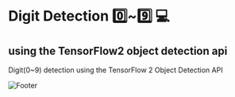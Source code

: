 # Digit Detection :zero:~:nine: :computer:
## using the TensorFlow2 object detection api 
Digit(0~9) detection using the TensorFlow 2 Object Detection API 

![Footer](https://capsule-render.vercel.app/api?type=waving&color=auto&height=200&section=footer)
